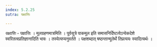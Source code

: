 ```yaml
---
index: 5.2.25
sutra: पक्षात्तिः

---
```

_पक्षात्तिः_ - पक्षात्तिः । मूलग्रहणमात्रमिति । पूर्वसूत्रे पाकमूल इति समासनिर्दिष्टत्वेऽप्येकदेशे स्वरितत्वप्रतिज्ञानादिति भावः । तस्येत्यप्यनुवर्तते । पक्षशब्दात् षष्ठन्तान्मूलेर्थे तिप्रत्ययः स्यादित्यर्थः । 